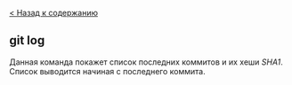 [< Назад к содержанию](./readme.md)


## git log

Данная команда покажет список последних коммитов и их хеши *SHA1*. Список выводится начиная с последнего коммита.